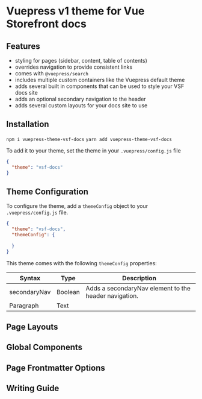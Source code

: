 # Vuepress v1 theme for Vue Storefront docs

## Features

- styling for pages (sidebar, content, table of contents)
- overrides navigation to provide consistent links
- comes with `@vuepress/search`
- includes multiple custom containers like the Vuepress default theme
- adds several built in components that can be used to style your VSF docs site
- adds an optional secondary navigation to the header
- adds several custom layouts for your docs site to use



## Installation

`npm i vuepress-theme-vsf-docs`
`yarn add vuepress-theme-vsf-docs`

To add it to your theme, set the theme in your `.vuepress/config.js` file

```json
{
  "theme": "vsf-docs"
}
```

## Theme Configuration

To configure the theme, add a `themeConfig` object to your `.vuepress/config.js` file.

```json
{
  "theme": "vsf-docs",
  "themeConfig": {
    
  }
}
```

This theme comes with the following `themeConfig` properties:

| Syntax      | Type | Description |
| ----------- | ----------- |  ----------- |
| secondaryNav      | Boolean       | Adds a secondaryNav element to the header navigation.
| Paragraph   | Text        |

## Page Layouts

## Global Components

## Page Frontmatter Options

## Writing Guide